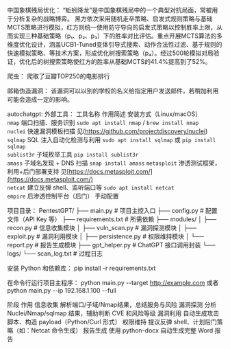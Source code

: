 中国象棋残局优化：
“蚯蚓降龙”是中国象棋残局中的一个典型对抗局面，常被用于分析复杂的战略博弈。
黑方依次采用随机走卒策略、启发式规则策略与基础MCTS策略进行模拟，红方则统一使用防守导向的启发式策略以控制胜率上限，从而实现三种基础策略（p₁、p₂、p₃）下的胜率对比评估。重点开展MCTS算法的多维度优化设计，涵盖UCB1-Tuned变体引导式搜索、动作合法性过滤、基于规则的快速模拟策略、等技术方案，形成优化树搜索策略（p₄）。经过500轮模拟对局验证，优化后的树搜索策略使红方的胜率从基础MCTS的41.4%提高到了52%。

爬虫：
爬取了豆瓣TOP250的电影排行

邮箱伪造漏洞：
该漏洞可以以别的学校的名义给指定用户发送邮件，若稍加利用可能会造成一定的影响。

autochatgpt:
外部工具：
工具名称         作用简述                        安装方式（Linux/macOS）            
`nmap`           端口扫描、服务识别              `sudo apt install nmap` / `brew install nmap`                       
`nuclei`         快速漏洞模板扫描                见(https://github.com/projectdiscovery/nuclei)        
`sqlmap`         SQL 注入自动化检测与利用        `sudo apt install sqlmap` 或 `pip install sqlmap`                     
`sublist3r`      子域枚举工具                    `pip install sublist3r`                                              
`amass`          子域名发现 + DNS 扫描           `snap install amass` 
`metasploit`     渗透测试框架，利用+后门部署支持  见[https://docs.metasploit.com/](https://docs.metasploit.com/)      
`netcat`         建立反弹 shell、监听端口等       `sudo apt install netcat`                                             
`empire`         后渗透控制平台（后门）           手动配置                                                 

项目目录：
PentestGPT/
├── main.py                         # 项目主控入口
├── config.py                       # 配置文件（API Key 等）
├── requirements.txt                # 所需依赖
├── modules/
│   ├── recon.py                    # 信息收集模块
│   ├── vuln_scan.py               # 漏洞探测模块
│   ├── exploit.py                 # 漏洞利用模块
│   ├── persistence.py             # 权限维持模块
│   └── report.py                  # 报告生成模块
├── gpt_helper.py                   # ChatGPT 接口调用封装
└── logs/
    └── scan_log.txt               # 过程日志


安装 Python 和依赖库：
pip install -r requirements.txt

在命令行运行项目主程序：
python main.py --target http://example.com
或者
python main.py --ip 192.168.1.100 --full

阶段            作用
信息收集	      解析端口/子域/Nmap结果，总结服务与风险
漏洞探测	      分析 Nuclei/Nmap/sqlmap 结果，辅助判断 CVE 和风险等级
漏洞利用	      自动生成攻击脚本、构造 payload（Python/Curl 形式）
权限维持	      提议反弹 shell、计划后门策略（如：Netcat 命令生成）
报告生成	      使用 python-docx 自动生成完整 Word 报告






















